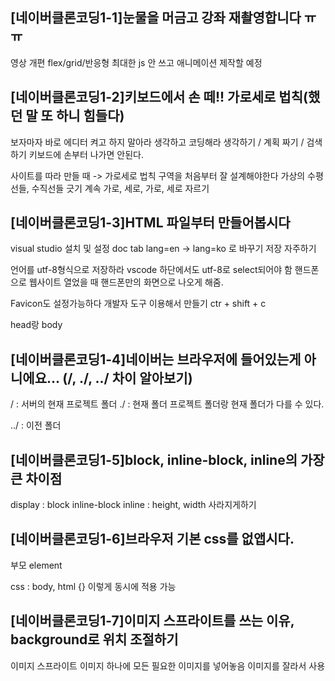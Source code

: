 ## [네이버클론코딩1-1]눈물을 머금고 강좌 재촬영합니다 ㅠㅠ
영상 개편
flex/grid/반응형
최대한 js 안 쓰고 애니메이션 제작할 예정


## [네이버클론코딩1-2]키보드에서 손 떼!! 가로세로 법칙(했던 말 또 하니 힘들다)
보자마자 바로 에디터 켜고 하지 말아라
생각하고 코딩해라
생각하기 / 계획 짜기 / 검색 하기
키보드에 손부터 나가면 안된다.

사이트를 따라 만들 때 -> 가로세로 법칙
구역을 처음부터 잘 설계해야한다
가상의 수평선들, 수직선들 긋기
계속 가로, 세로, 가로, 세로 자르기


## [네이버클론코딩1-3]HTML 파일부터 만들어봅시다
visual studio 설치 및 설정
doc tab
lang=en -> lang=ko 로 바꾸기
저장 자주하기

<meta charset="UTF-8">
언어를 utf-8형식으로 저장하라
vscode 하단에서도 utf-8로 select되어야 함

<meta name="viewport" content="width=device-width, initial-scale=1.0">
핸드폰으로 웹사이트 열었을 때 핸드폰만의 화면으로 나오게 해줌.

Favicon도 설정가능하다
개발자 도구 이용해서 만들기
ctr + shift + c

head랑 body


## [네이버클론코딩1-4]네이버는 브라우저에 들어있는게 아니에요... (/, ./, ../ 차이 알아보기)
/ : 서버의 현재 프로젝트 폴더
./ : 현재 폴더
프로젝트 폴더랑 현재 폴더가 다를 수 있다.

../ : 이전 폴더


## [네이버클론코딩1-5]block, inline-block, inline의 가장 큰 차이점
display :
block
inline-block
inline : height, width 사라지게하기


## [네이버클론코딩1-6]브라우저 기본 css를 없앱시다.
부모 element

css : 
body, html {}
이렇게 동시에 적용 가능


## [네이버클론코딩1-7]이미지 스프라이트를 쓰는 이유, background로 위치 조절하기
이미지 스프라이트
이미지 하나에 모든 필요한 이미지를 넣어놓음
이미지를 잘라서 사용
